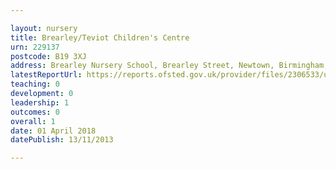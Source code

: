 ```yaml
---

layout: nursery
title: Brearley/Teviot Children's Centre
urn: 229137
postcode: B19 3XJ
address: Brearley Nursery School, Brearley Street, Newtown, Birmingham, West Midlands, B19 3XJ
latestReportUrl: https://reports.ofsted.gov.uk/provider/files/2306533/urn/229137.pdf
teaching: 0
development: 0
leadership: 1
outcomes: 0
overall: 1
date: 01 April 2018 
datePublish: 13/11/2013

---
```

